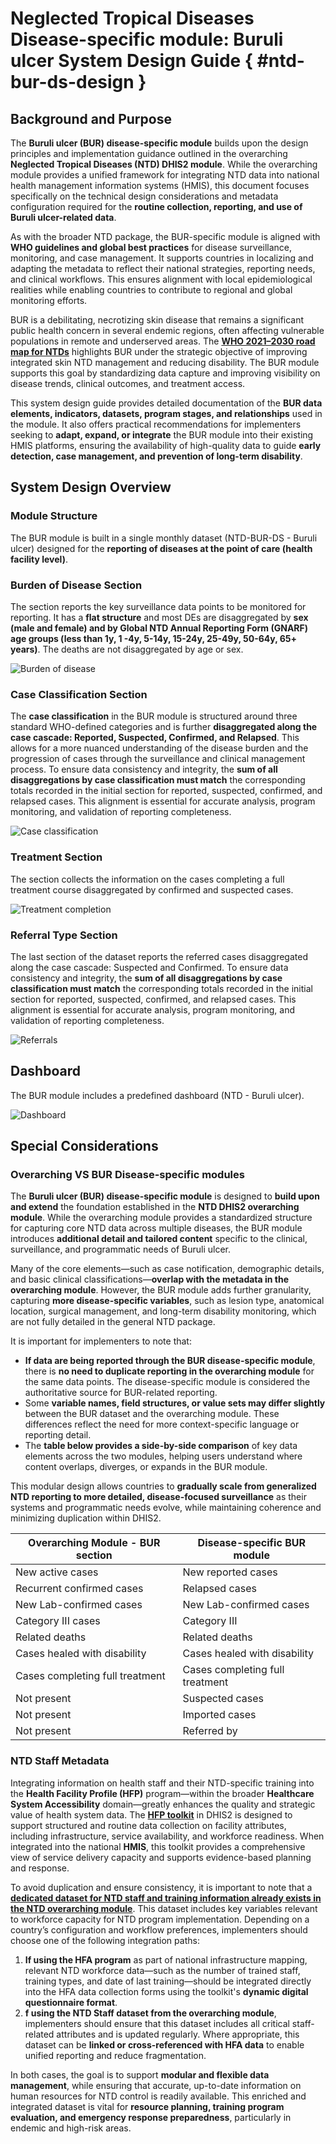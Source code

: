 # Neglected Tropical Diseases Disease-specific module: Buruli ulcer System Design Guide { #ntd-bur-ds-design }

## Background and Purpose

The **Buruli ulcer (BUR) disease-specific module** builds upon the design principles and implementation guidance outlined in the overarching **Neglected Tropical Diseases (NTD) DHIS2 module**. While the overarching module provides a unified framework for integrating NTD data into national health management information systems (HMIS), this document focuses specifically on the technical design considerations and metadata configuration required for the **routine collection, reporting, and use of Buruli ulcer-related data**.

As with the broader NTD package, the BUR-specific module is aligned with **WHO guidelines and global best practices** for disease surveillance, monitoring, and case management. It supports countries in localizing and adapting the metadata to reflect their national strategies, reporting needs, and clinical workflows. This ensures alignment with local epidemiological realities while enabling countries to contribute to regional and global monitoring efforts.

BUR is a debilitating, necrotizing skin disease that remains a significant public health concern in several endemic regions, often affecting vulnerable populations in remote and underserved areas. The **[WHO 2021–2030 road map for NTDs](https://www.who.int/publications/i/item/9789240062863)** highlights BUR under the strategic objective of improving integrated skin NTD management and reducing disability. The BUR module supports this goal by standardizing data capture and improving visibility on disease trends, clinical outcomes, and treatment access.

This system design guide provides detailed documentation of the **BUR data elements, indicators, datasets, program stages, and relationships** used in the module. It also offers practical recommendations for implementers seeking to **adapt, expand, or integrate** the BUR module into their existing HMIS platforms, ensuring the availability of high-quality data to guide **early detection, case management, and prevention of long-term disability**.

## System Design Overview

### Module Structure

The BUR module is built in a single monthly dataset (NTD-BUR-DS - Buruli ulcer) designed for the **reporting of diseases at the point of care (health facility level)**.

### Burden of Disease Section

The section reports the key surveillance data points to be monitored for reporting. It has a **flat structure** and most DEs are disaggregated by **sex (male and female) and by Global NTD Annual Reporting Form (GNARF) age groups (less than 1y, 1 -4y, 5-14y, 15-24y, 25-49y, 50-64y, 65+ years)**. The deaths are not disaggregated by age or sex.

![Burden of disease](resources/images/BUR_001.png)

### Case Classification Section

The **case classification** in the BUR module is structured around three standard WHO-defined categories and is further **disaggregated along the case cascade: Reported, Suspected, Confirmed, and Relapsed**. This allows for a more nuanced understanding of the disease burden and the progression of cases through the surveillance and clinical management process. To ensure data consistency and integrity, the **sum of all disaggregations by case classification must match** the corresponding totals recorded in the initial section for reported, suspected, confirmed, and relapsed cases. This alignment is essential for accurate analysis, program monitoring, and validation of reporting completeness.

![Case classification](resources/images/BUR_002.png)

### Treatment Section

The section collects the information on the cases completing a full treatment course disaggregated by confirmed and suspected cases.

![Treatment completion](resources/images/BUR_003.png)

### Referral Type Section

The last section of the dataset reports the referred cases disaggregated along the case cascade: Suspected and Confirmed. To ensure data consistency and integrity, the **sum of all disaggregations by case classification must match** the corresponding totals recorded in the initial section for reported, suspected, confirmed, and relapsed cases. This alignment is essential for accurate analysis, program monitoring, and validation of reporting completeness.

![Referrals](resources/images/BUR_005.png)

## Dashboard

The BUR module includes a predefined dashboard (NTD - Buruli ulcer).

![Dashboard](resources/images/BUR_004.png)

## Special Considerations

### Overarching VS BUR Disease-specific modules

The **Buruli ulcer (BUR) disease-specific module** is designed to **build upon and extend** the foundation established in the **NTD DHIS2 overarching module**. While the overarching module provides a standardized structure for capturing core NTD data across multiple diseases, the BUR module introduces **additional detail and tailored content** specific to the clinical, surveillance, and programmatic needs of Buruli ulcer.

Many of the core elements—such as case notification, demographic details, and basic clinical classifications—**overlap with the metadata in the overarching module**. However, the BUR module adds further granularity, capturing **more disease-specific variables**, such as lesion type, anatomical location, surgical management, and long-term disability monitoring, which are not fully detailed in the general NTD package.

It is important for implementers to note that:

- **If data are being reported through the BUR disease-specific module**, there is **no need to duplicate reporting in the overarching module** for the same data points. The disease-specific module is considered the authoritative source for BUR-related reporting.
- Some **variable names, field structures, or value sets may differ slightly** between the BUR dataset and the overarching module. These differences reflect the need for more context-specific language or reporting detail.
- The **table below provides a side-by-side comparison** of key data elements across the two modules, helping users understand where content overlaps, diverges, or expands in the BUR module.

This modular design allows countries to **gradually scale from generalized NTD reporting to more detailed, disease-focused surveillance** as their systems and programmatic needs evolve, while maintaining coherence and minimizing duplication within DHIS2.

| Overarching Module - BUR section | Disease-specific BUR module     |
| -------------------------------- | ------------------------------- |
| New active cases                 | New reported cases              |
| Recurrent confirmed cases        | Relapsed cases                  |
| New Lab-confirmed cases          | New Lab-confirmed cases         |
| Category III cases               | Category III                    |
| Related deaths                   | Related deaths                  |
| Cases healed with disability     | Cases healed with disability    |
| Cases completing full treatment  | Cases completing full treatment |
| Not present                      | Suspected cases                 |
| Not present                      | Imported cases                  |
| Not present                      | Referred by                     |

### NTD Staff Metadata

Integrating information on health staff and their NTD-specific training into the **Health Facility Profile (HFP)** program—within the broader **Healthcare System Accessibility** domain—greatly enhances the quality and strategic value of health system data. The **[HFP toolkit](https://docs.dhis2.org/en/implement/health/health-facility-profile/design.html#introduction)** in DHIS2 is designed to support structured and routine data collection on facility attributes, including infrastructure, service availability, and workforce readiness. When integrated into the national **HMIS**, this toolkit provides a comprehensive view of service delivery capacity and supports evidence-based planning and response.

To avoid duplication and ensure consistency, it is important to note that a **[dedicated dataset for NTD staff and training information already exists in the NTD overarching module](https://docs.dhis2.org/en/implement/health/neglected-tropical-diseases/ntd-overarching-module/design.html#data-set-ntd-human-resources)**. This dataset includes key variables relevant to workforce capacity for NTD program implementation. Depending on a country’s configuration and workflow preferences, implementers should choose one of the following integration paths:

1. **If using the HFA program** as part of national infrastructure mapping, relevant NTD workforce data—such as the number of trained staff, training types, and date of last training—should be integrated directly into the HFA data collection forms using the toolkit's **dynamic digital questionnaire format**.
2. **f using the NTD Staff dataset from the overarching module**, implementers should ensure that this dataset includes all critical staff-related attributes and is updated regularly. Where appropriate, this dataset can be **linked or cross-referenced with HFA data** to enable unified reporting and reduce fragmentation.

In both cases, the goal is to support **modular and flexible data management**, while ensuring that accurate, up-to-date information on human resources for NTD control is readily available. This enriched and integrated dataset is vital for **resource planning, training program evaluation, and emergency response preparedness**, particularly in endemic and high-risk areas.

